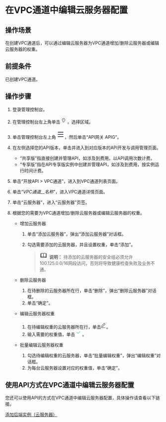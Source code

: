 # 在VPC通道中编辑云服务器配置<a name="ZH-CN_TOPIC_0000001142797412"></a>

## 操作场景<a name="zh-cn_topic_0000001128377370_zh-cn_topic_0109710686_section199851514132615"></a>

在创建VPC通道后，可以通过编辑云服务器为VPC通道增加/删除云服务器或编辑云服务器的权重。

## 前提条件<a name="zh-cn_topic_0000001128377370_zh-cn_topic_0109710686_section22976211264"></a>

已创建VPC通道。

## 操作步骤<a name="zh-cn_topic_0000001128377370_zh-cn_topic_0109710686_section1851191713512"></a>

1.  登录管理控制台。
2.  在管理控制台左上角单击![](figures/icon-region.png)，选择区域。
3.  单击管理控制台左上角![](figures/zh-cn_image_0000001145871932.png)，然后单击“API网关 APIG”。
4.  在左侧选择您的API版本，单击并进入到对应版本的API开发与调用管理页面。
    -   “共享版”指直接创建并管理API，如涉及到费用，以API调用次数计费。
    -   “专享版”指在API专享版实例中创建并管理API，如涉及到费用，按实例运行时间计费。

5.  单击“开放API \> VPC通道”，进入到VPC通道列表页面。
6.  单击“_VPC通道__名称_”，进入VPC通道详情页面。
7.  单击“云服务器”，进入“云服务器”页签。
8.  根据您的需要为VPC通道增加/删除云服务器或编辑云服务器的权重。
    -   增加云服务器
        1.  单击“添加云服务器”，弹出“添加云服务器”对话框。
        2.  勾选需要添加的云服务器，并且设置权重，单击“添加”。

            >![](public_sys-resources/icon-note.gif) **说明：** 
            >待添加的云服务器的安全组必须允许100.125.0.0/16网段访问，否则将导致健康检查失败及业务不通。


    -   删除云服务器
        1.  在待删除的云服务器所在行，单击“删除”，弹出“删除云服务器”对话框。
        2.  单击“确定”。

    -   编辑云服务器权重
        1.  在待编辑权重的云服务器所在行，单击![](figures/zh-cn_image_0000001188838057.png)。
        2.  输入需要的权重值，单击![](figures/zh-cn_image_0000001142758142.png)。

    -   批量编辑云服务器权重
        1.  勾选待编辑权重的云服务器，单击“批量编辑权重”，弹出“编辑权重”对话框。
        2.  为每台云服务器设置对应的权重值，单击“确定”。



## 使用API方式在VPC通道中编辑云服务器配置<a name="zh-cn_topic_0000001128377370_zh-cn_topic_0109710686_zh-cn_topic_0080101678_section7546754133419"></a>

您还可以使用API的方式在VPC通道中编辑云服务器配置，具体操作请查看以下链接。

[添加后端实例（云服务器）](https://support.huaweicloud.com/api-apig/AddingBackendInstancesV2.html)

